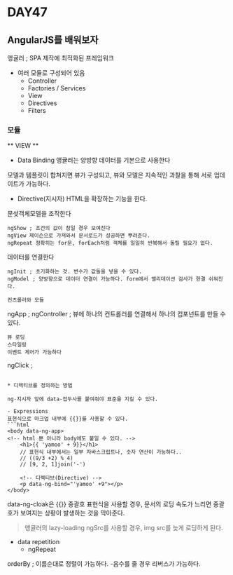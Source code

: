 # DAY47

## AngularJS를 배워보자


앵귤러 ; SPA 제작에 최적화된 프레임워크
- 여러 모듈로 구성되어 있음
	* Controller
	* Factories / Services
	* View
	* Directives
	* Filters


### 모듈 

** VIEW **

- Data Binding
앵귤러는 양방향 데이터를 기본으로 사용한다

모델과 템플릿이 합쳐지면 뷰가 구성되고, 뷰와 모델은 지속적인 과찰을 통해 서로 업데이트가 가능하다.

- Directive(지시자)
HTML을 확장하는 기능을 한다.

문섲객체모델을 조작한다
```
ngShow ; 조건의 값이 참일 경우 보여진다
ngView 제이슨으로 가져와서 문서로드가 성공하면 뿌려준다.
ngRepeat 정확히는 for문, forEach처럼 객체를 일일히 반복해서 돌릴 필요가 없다.
```

데이터를 연결한다
```
ngInit ; 초기화하는 것. 변수가 값들을 넣을 수 있다.
ngModel ; 양방향으로 데이터 연결이 가능하다. form에서 밸리데이션 검사가 한결 쉬워진다.

컨츠롤러와 모듈
```
ngApp ; 
ngController ; 뷰에 하나의 컨트롤러를 연결해서 하나의 컴포넌트를 만들 수 있다.
```
뷰 로딩
스타일링
이벤트 제어가 가능하다
```
ngClick ; 
```

* 디렉티브를 정의하는 방법

ng-지시자 앞에 data-접두사를 붙여줘야 표준을 지킬 수 있다.

- Expressions
표현식으로 마크업 내부에 {{}}를 사용할 수 있다.
```html
<body data-ng-app>
<!-- html 뿐 아니라 body에도 붙일 수 있다. -->
	<h1>{{ 'yamoo' + 9}}</h1>
	// 표현식 내부에서는 일부 자바스크립트나, 숫자 연산이 가능하다..
	// ((9/3 +2) % 4)
	// [9, 2, 1]join('-')
	
	<!-- 디렉티브(Directive) -->
	<p data-ng-bind="'yamoo' +9"></p>
</body>
```


data-ng-cloak은 {{}} 중괄호 표현식을 사용할 경우, 문서의 로딩 속도가 느리면 중괄호가 보여지는 상황이 발생하는 것을 막아준다.

> 앵귤러의 lazy-loading
> ngSrc를 사용할 경우, img src를 늦게 로딩하게 된다.


- data repetition
	- ngRepeat


orderBy ; 이름순대로 정렬이 가능하다. -음수를 줄 경우 리버스가 가능하다.

